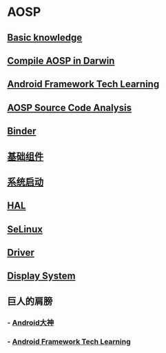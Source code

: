 # AOSP

<!-- 每一个链接必须从根目录开始，其次后面必须以 / 结尾，例如你必须写 aosp/base/ 而不是 aosp/base  -->
## [Basic knowledge](aosp/base/)

## [Compile AOSP in Darwin](aosp/compile/)

## [Android Framework Tech Learning](http://ahaoframework.tech/)

## [AOSP Source Code Analysis](aosp/source/)

## [Binder](aosp/binder/)

## [基础组件](aosp/componment/)

## [系统启动](aosp/launch/)

## [HAL](aosp/hal/)

## [SeLinux](aosp/selinux/)

## [Driver](aosp/driver/)

## [Display System](aosp/display/)


## 巨人的肩膀

### - [Android大神](https://wangkuiwu.github.io/)
### - [Android Framework Tech Learning](http://ahaoframework.tech/)

